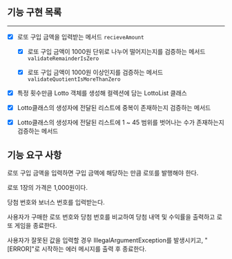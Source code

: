 ## 기능 구현 목록

---

- [x] 로또 구입 금액을 입력받는 메서드 `recieveAmount`
  - [x] 로또 구입 금액이 1000원 단위로 나누어 떨어지는지를 검증하는 메서드 `validateRemainderIsZero`
  - [x] 로또 구입 금액이 1000원 이상인지를 검증하는 메서드 `validateQuotientIsMoreThanZero`

  
- [x] 특정 횟수만큼 Lotto 객체를 생성해 컬렉션에 담는 LottoList 클래스


- [x] Lotto클래스의 생성자에 전달된 리스트에 중복이 존재하는지 검증하는 메서드
- [x] Lotto클래스의 생성자에 전달된 리스트에 1 ~ 45 범위를 벗어나는 수가 존재하는지 검증하는 메서드



## 기능 요구 사항

로또 구입 금액을 입력하면 구입 금액에 해당하는 만큼 로또를 발행해야 한다.

로또 1장의 가격은 1,000원이다.

당첨 번호와 보너스 번호를 입력받는다.

사용자가 구매한 로또 번호와 당첨 번호를 비교하여 당첨 내역 및 수익률을 출력하고 로또 게임을 종료한다.

사용자가 잘못된 값을 입력할 경우 IllegalArgumentException를 발생시키고, "[ERROR]"로 시작하는 에러 메시지를 출력 후 종료한다.